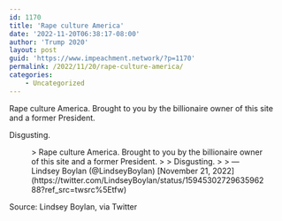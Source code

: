 ```yaml
---
id: 1170
title: 'Rape culture America'
date: '2022-11-20T06:38:17-08:00'
author: 'Trump 2020'
layout: post
guid: 'https://www.impeachment.network/?p=1170'
permalink: /2022/11/20/rape-culture-america/
categories:
    - Uncategorized
---
```


Rape culture America. Brought to you by the billionaire owner of this site and a former President.

Disgusting.

<figure class="wp-block-embed is-type-rich is-provider-twitter wp-block-embed-twitter"><div class="wp-block-embed__wrapper">> Rape culture America. Brought to you by the billionaire owner of this site and a former President.   
>   
> Disgusting. <https://t.co/8r88tzLuxf>
> 
> — Lindsey Boylan (@LindseyBoylan) [November 21, 2022](https://twitter.com/LindseyBoylan/status/1594530272963596288?ref_src=twsrc%5Etfw)

<script async="" charset="utf-8" src="https://platform.twitter.com/widgets.js"></script></div></figure>Source: Lindsey Boylan, via Twitter